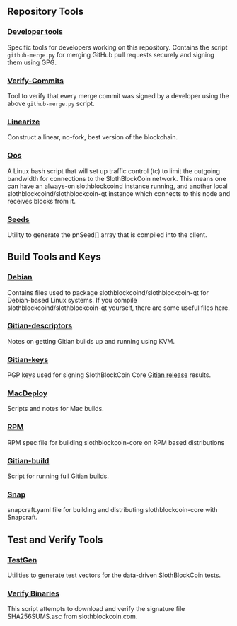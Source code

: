 Repository Tools
---------------------

### [Developer tools](/contrib/devtools) ###
Specific tools for developers working on this repository.
Contains the script `github-merge.py` for merging GitHub pull requests securely and signing them using GPG.

### [Verify-Commits](/contrib/verify-commits) ###
Tool to verify that every merge commit was signed by a developer using the above `github-merge.py` script.

### [Linearize](/contrib/linearize) ###
Construct a linear, no-fork, best version of the blockchain.

### [Qos](/contrib/qos) ###

A Linux bash script that will set up traffic control (tc) to limit the outgoing bandwidth for connections to the SlothBlockCoin network. This means one can have an always-on slothblockcoind instance running, and another local slothblockcoind/slothblockcoin-qt instance which connects to this node and receives blocks from it.

### [Seeds](/contrib/seeds) ###
Utility to generate the pnSeed[] array that is compiled into the client.

Build Tools and Keys
---------------------

### [Debian](/contrib/debian) ###
Contains files used to package slothblockcoind/slothblockcoin-qt
for Debian-based Linux systems. If you compile slothblockcoind/slothblockcoin-qt yourself, there are some useful files here.

### [Gitian-descriptors](/contrib/gitian-descriptors) ###
Notes on getting Gitian builds up and running using KVM.

### [Gitian-keys](/contrib/gitian-keys)
PGP keys used for signing SlothBlockCoin Core [Gitian release](/doc/release-process.md) results.

### [MacDeploy](/contrib/macdeploy) ###
Scripts and notes for Mac builds.

### [RPM](/contrib/rpm) ###
RPM spec file for building slothblockcoin-core on RPM based distributions

### [Gitian-build](/contrib/gitian-build.sh) ###
Script for running full Gitian builds.

### [Snap](/contrib/snap) ###
snapcraft.yaml file for building and distributing slothblockcoin-core with Snapcraft.

Test and Verify Tools
---------------------

### [TestGen](/contrib/testgen) ###
Utilities to generate test vectors for the data-driven SlothBlockCoin tests.

### [Verify Binaries](/contrib/verifybinaries) ###
This script attempts to download and verify the signature file SHA256SUMS.asc from slothblockcoin.com.

